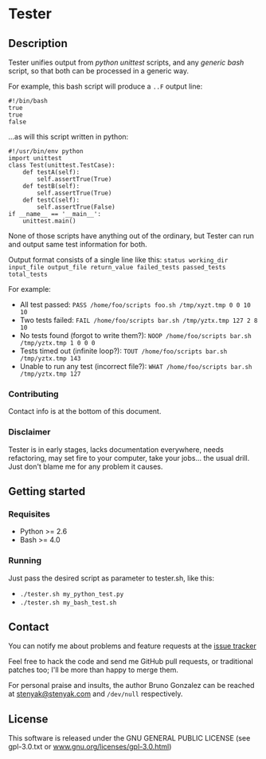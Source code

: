Tester
======

Description
-----------

Tester unifies output from *python unittest* scripts, and any *generic bash* script, so that both can be processed in a generic way.

For example, this bash script will produce a `..F` output line:

    #!/bin/bash
    true
    true
    false

...as will this script written in python:

    #!/usr/bin/env python
    import unittest
    class Test(unittest.TestCase):
        def testA(self):
            self.assertTrue(True)
        def testB(self):
            self.assertTrue(True)
        def testC(self):
            self.assertTrue(False)
    if __name__ == '__main__':
        unittest.main()

None of those scripts have anything out of the ordinary, but Tester can run and output same test information for both.

Output format consists of a single line like this:
`status working_dir input_file output_file return_value failed_tests passed_tests total_tests`

For example:
 * All test passed: `PASS /home/foo/scripts foo.sh /tmp/xyzt.tmp 0 0 10 10`
 * Two tests failed: `FAIL /home/foo/scripts bar.sh /tmp/yztx.tmp 127 2 8 10`
 * No tests found (forgot to write them?): `NOOP /home/foo/scripts bar.sh /tmp/yztx.tmp 1 0 0 0`
 * Tests timed out (infinite loop?): `TOUT /home/foo/scripts bar.sh /tmp/yztx.tmp 143`
 * Unable to run any test (incorrect file?): `WHAT /home/foo/scripts bar.sh /tmp/yztx.tmp 127`


### Contributing

Contact info is at the bottom of this document.

### Disclaimer

Tester is in early stages, lacks documentation everywhere, needs refactoring, may set fire to your computer, take your jobs... the usual drill. Just don't blame me for any problem it causes.


Getting started
---------------

### Requisites

 * Python >= 2.6
 * Bash >= 4.0

### Running

Just pass the desired script as parameter to tester.sh, like this:
 * `./tester.sh my_python_test.py`
 * `./tester.sh my_bash_test.sh`

Contact
-------

You can notify me about problems and feature requests at the [issue tracker](https://github.com/stenyak/tester/issues)

Feel free to hack the code and send me GitHub pull requests, or traditional patches too; I'll be more than happy to merge them.

For personal praise and insults, the author Bruno Gonzalez can be reached at [stenyak@stenyak.com](mailto:stenyak@stenyak.com) and `/dev/null` respectively.

License
-------

This software is released under the GNU GENERAL PUBLIC LICENSE (see gpl-3.0.txt or www.gnu.org/licenses/gpl-3.0.html)
